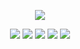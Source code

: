 <p align="center">
  
  <img src="https://github-readme-stats.vercel.app/api?username=dimkagithub&show_icons=true&include_all_commits=true&count_private=true&theme=vision-friendly-dark">
  
</p>

<p align="center">
  
  <img src="https://badges.pufler.dev/visits/dimkagithub/dimkagithub?logo=GitHub&label=Visits&color=success&logoColor=white&style=flat-square">
  <img src="https://badges.pufler.dev/years/dimkagithub?logo=GitHub&label=Years&color=success&logoColor=white&style=flat-square">
  <img src="https://badges.pufler.dev/repos/dimkagithub?logo=GitHub&label=Repos&color=success&logoColor=white&style=flat-square">
  <img src="https://badges.pufler.dev/gists/dimkagithub?logo=GitHub&label=Gists&color=success&logoColor=white&style=flat-square">
  <img src="https://badges.pufler.dev/commits/monthly/dimkagithub?logo=GitHub&label=Commits this month&color=success&logoColor=white&style=flat-square">
  
</p>
